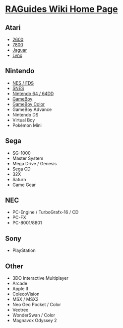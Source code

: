 # [RAGuides Wiki Home Page](https://github.com/RetroAchievements/guides/wiki)


## Atari

* [2600](Atari-2600)
* [7800](Atari-7800)
* [Jaguar](Atari-Jaguar)
* [Lynx](Atari-Lynx)


## Nintendo

* [NES / FDS](NES)
* [SNES](SNES)
* [Nintendo 64 / 64DD](Nintendo-64)
* [GameBoy](Game-Boy)
* [GameBoy Color](Game-Boy-Color)
* GameBoy Advance
* Nintendo DS
* Virtual Boy
* Pokémon Mini


## Sega

* SG-1000
* Master System
* Mega Drive / Genesis
* Sega CD
* 32X
* Saturn
* Game Gear


## NEC

* PC-Engine / TurboGrafx-16 / CD
* PC-FX
* PC-8001/8801


## Sony

* PlayStation


## Other

* 3DO Interactive Multiplayer
* Arcade
* Apple II
* ColecoVision
* MSX / MSX2
* Neo Geo Pocket / Color
* Vectrex
* WonderSwan / Color
* Magnavox Odyssey 2

